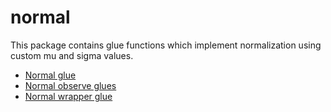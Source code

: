 # normal

This package contains glue functions which implement
normalization using custom mu and sigma values.

- [Normal glue](../../../reference/glues/normal/normal_glue.md)
- [Normal observe glues](../../../reference/glues/normal/normal_observe_glue.md)
- [Normal wrapper glue](../../../reference/glues/normal/normal_wrapper_glue.md)
